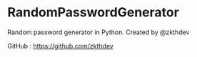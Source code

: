 # RandomPasswordGenerator
Random password generator in Python.
Created by @zkthdev

GitHub : https://github.com/zkthdev
